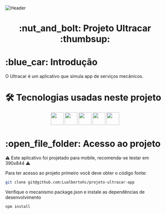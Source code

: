 <div>
<img align="center" alt="Header" src="https://th.bing.com/th/id/R.ed91dfce02331f2dad62d98c524fd72c?rik=yzNks%2fjR6W0NkQ&pid=ImgRaw&r=0" />
</div>

<h1 align="center"> :nut_and_bolt: Projeto Ultracar :thumbsup: </h1>

<h1> :blue_car: Introdução </h1>

<p>
O Ultracar é um aplicativo que simula app de serviços mecânicos.
</p>

<h1>🛠 Tecnologias usadas neste projeto</h1>

<p align="center">
<img src="https://img.shields.io/badge/javascript-%23323330.svg?style=for-the-badge&logo=javascript&logoColor=%23F7DF1E" height=40/>
<img src="https://img.shields.io/badge/-HTML5-E34F26?style=for-the-badge&logo=HTML5&logoColor=%23F7DF1E" height=40/>
<img src="https://img.shields.io/badge/-CSS3-1572B6?style=for-the-badge&logo=CSS3&logoColor=%23F7DF1E" height=40/>
<img src="https://img.shields.io/badge/MUI-%230081CB.svg?style=for-the-badge&logo=material-ui&logoColor=white" height=40/>
<img src="https://img.shields.io/badge/react-%2320232a.svg?style=for-the-badge&logo=react&logoColor=%2361DAFB" height=40/>
</p>

<h1> :open_file_folder: Acesso ao projeto</h1>

:warning: Este aplicativo foi projetado para mobile, recomenda-se testar em 390x844 :warning:

<p>
Para ter acesso ao projeto primeiro você deve obter o código fonte:
</p>

```sh
git clone git@github.com:Lualbertohc/projeto-ultracar-app
```

<p>
Verifique o mecanismo package.json e instale as dependências de desenvolvimento
</p>

```sh
npm install
```


